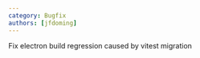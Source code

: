 ```yaml
---
category: Bugfix
authors: [jfdoming]
---
```


Fix electron build regression caused by vitest migration
